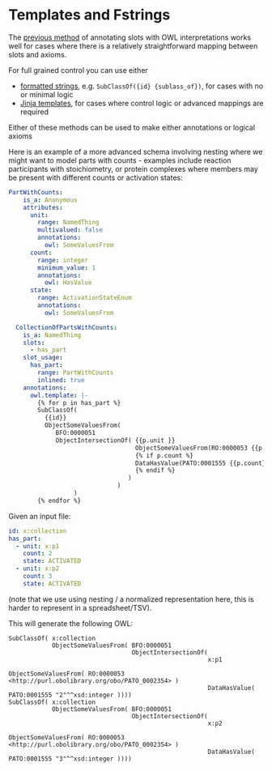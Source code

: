 # Templates and Fstrings

The [previous method](basics.md) of annotating slots with OWL interpretations works well for cases where there is a relatively straightforward mapping between slots and axioms.

For full grained control you can use either

 * [formatted strings](https://docs.python.org/3/tutorial/inputoutput.html), e.g. `SubClassOf({id} {sublass_of})`, for cases with no or minimal logic
 * [Jinja templates](https://jinja.palletsprojects.com/), for cases where control logic or advanced mappings are required

Either of these methods can be used to make either annotations or logical axioms

Here is an example of a more advanced schema involving nesting where we might want to model parts with counts - examples include reaction participants with stoichiometry, or protein complexes where members may be present with different counts or activation states:

```yaml
PartWithCounts:
    is_a: Anonymous
    attributes:
      unit:
        range: NamedThing
        multivalued: false
        annotations:
          owl: SomeValuesFrom
      count:
        range: integer
        minimum_value: 1
        annotations:
          owl: HasValue
      state:
        range: ActivationStateEnum
        annotations:
          owl: SomeValuesFrom

  CollectionOfPartsWithCounts:
    is_a: NamedThing
    slots:
      - has_part
    slot_usage:
      has_part:
        range: PartWithCounts
        inlined: true
    annotations:
      owl.template: |-
        {% for p in has_part %}
        SubClassOf(
          {{id}}
          ObjectSomeValuesFrom(
             BFO:0000051
             ObjectIntersectionOf( {{p.unit }}
                                   ObjectSomeValuesFrom(RO:0000053 {{p.state.meaning}})
                                   {% if p.count %}
                                   DataHasValue(PATO:0001555 {{p.count}})
                                   {% endif %}
                                 )
                              )
                  )
        {% endfor %}
```        

Given an input file:

```yaml
id: x:collection
has_part:
  - unit: x:p1
    count: 2
    state: ACTIVATED
  - unit: x:p2
    count: 3
    state: ACTIVATED
```

(note that we use using nesting / a normalized representation here, this is harder to represent in a spreadsheet/TSV).

This will generate the following OWL:

```owl
SubClassOf( x:collection
            ObjectSomeValuesFrom( BFO:0000051
                                  ObjectIntersectionOf(
                                                       x:p1
                                                       ObjectSomeValuesFrom( RO:0000053 <http://purl.obolibrary.org/obo/PATO_0002354> )
                                                       DataHasValue( PATO:0001555 "2"^^xsd:integer ))))
SubClassOf( x:collection
            ObjectSomeValuesFrom( BFO:0000051
                                  ObjectIntersectionOf(
                                                       x:p2
                                                       ObjectSomeValuesFrom( RO:0000053 <http://purl.obolibrary.org/obo/PATO_0002354> )
                                                       DataHasValue( PATO:0001555 "3"^^xsd:integer ))))
```
